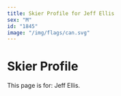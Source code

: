 ```yaml
---
title: Skier Profile for Jeff Ellis
sex: "M"
id: "1845"
image: "/img/flags/can.svg" 
---
```


# Skier Profile

This page is for: Jeff Ellis.
    